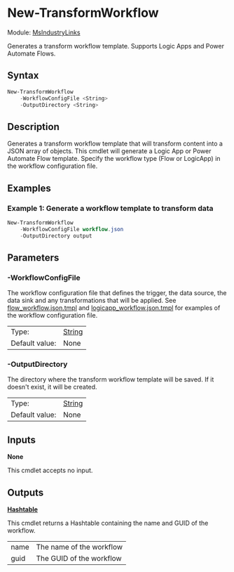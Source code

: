 # New-TransformWorkflow

Module: [MsIndustryLinks](../../README.md)

Generates a transform workflow template. Supports Logic Apps and Power Automate Flows.

## Syntax

```powershell
New-TransformWorkflow
    -WorkflowConfigFile <String>
    -OutputDirectory <String>
```

## Description

Generates a transform workflow template that will transform content into a JSON array of objects. This cmdlet will generate a Logic App or Power Automate Flow template. Specify the workflow type (Flow or LogicApp) in the workflow configuration file.

## Examples

### Example 1: Generate a workflow template to transform data

```powershell
New-TransformWorkflow
    -WorkflowConfigFile workflow.json
    -OutputDirectory output
```

## Parameters

### -WorkflowConfigFile

The workflow configuration file that defines the trigger, the data source, the data sink and any transformations that will be applied. See [flow_workflow.json.tmpl](../flow_workflow.json.tmpl) and [logicapp_workflow.json.tmpl](../logicapp_workflow.json.tmpl) for examples of the workflow configuration file.

|                |                                                                                                                       |
| -------------- | --------------------------------------------------------------------------------------------------------------------- |
| Type:          | [String](https://learn.microsoft.com/en-us/powershell/scripting/lang-spec/chapter-04?view=powershell-7.3#431-strings) |
| Default value: | None                                                                                                                  |

### -OutputDirectory

The directory where the transform workflow template will be saved. If it doesn't exist, it will be created.

|                |                                                                                                                       |
| -------------- | --------------------------------------------------------------------------------------------------------------------- |
| Type:          | [String](https://learn.microsoft.com/en-us/powershell/scripting/lang-spec/chapter-04?view=powershell-7.3#431-strings) |
| Default value: | None                                                                                                                  |

## Inputs

**None**

This cmdlet accepts no input.

## Outputs

**[Hashtable](https://learn.microsoft.com/en-us/powershell/scripting/lang-spec/chapter-04?view=powershell-7.3#433-hashtables)**

This cmdlet returns a Hashtable containing the name and GUID of the workflow.

|      |                          |
| ---- | ------------------------ |
| name | The name of the workflow |
| guid | The GUID of the workflow |
